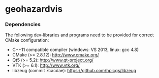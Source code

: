 geohazardvis
=======

### Dependencies

The following dev-libraries and programs need to be provided for correct CMake configuration:
* C++11 compatible compiler (windows: VS 2013, linux: gcc 4.8)
* CMake (>= 2.8.12): http://www.cmake.org/
* Qt5 (>= 5.2): http://www.qt-project.org/
* VTK (>= 6.1): http://www.vtk.org/
* libzeug (commit 7cacdae): https://github.com/hpicgs/libzeug
